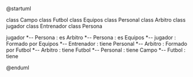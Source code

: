 @startuml

class Campo
class Futbol
class Equipos
class Personal
class Arbitro 
class jugador
class Entrenador
class Persona


jugador *-- Persona : es
Arbitro *-- Persona : es 
Equipos *-- jugador : Formado por 
Equipos *-- Entrenador : tiene
Personal *-- Arbitro : Formado por 
Futbol *-- Arbitro : tiene
Futbol *-- Personal : tiene 
Campo *-- Futbol : tiene 

@enduml
